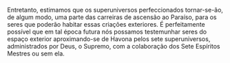 ﻿Entretanto, estimamos que os superuniversos perfeccionados tornar-se-ão, de algum modo, uma parte das carreiras de ascensão ao Paraíso, para os seres que poderão habitar essas criações exteriores. É perfeitamente possível que em tal época futura nós possamos testemunhar seres do espaço exterior aproximando-se de Havona pelos sete superuniversos, administrados por Deus, o Supremo, com a colaboração dos Sete Espíritos Mestres ou sem ela.